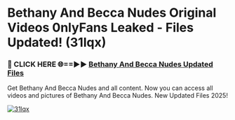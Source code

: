 # Bethany And Becca Nudes Original Videos 0nlyFans Leaked - Files Updated! (31lqx)

<h3>🔴 CLICK HERE 🌐==►► <a href="https://tinyurl.com/4mcuefdz" rel="nofollow">Bethany And Becca Nudes Updated Files</a></h3>

Get Bethany And Becca Nudes and all content. Now you can access all videos and pictures of Bethany And Becca Nudes. New Updated Files 2025!

[![31lqx](https://i.imgur.com/StAQSOY.gif)](https://tinyurl.com/4mcuefdz)
